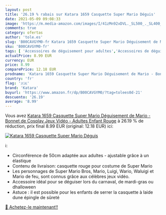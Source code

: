 ```yaml
---
layout: post
title: '26.19 % rabais sur Katara 1659 Casquette Super Mario Déguis'
date: 2021-05-09 09:08:33
image: 'https://m.media-amazon.com/images/I/41zMn92xDVL._SL500_._SL400_.jpg'
comments: true
category: ofertas
author: 'tole.es'
slug: 'B00CAVGYM0-fr Katara 1659 Casquette Super Mario Déguisement de Mario -...'
sku: 'B00CAVGYM0-fr'
tags: [ 'Accessoires de déguisement pour adultes','Accessoires de déguisements','Chapeaux de déguisement pour adultes','Déguisements et accessoires','Vêtements','Vêtements techniques et spéciaux','katara', ]
actualPrice: 8.99 EUR
currency: EUR
price: 8.99
comparePrice: 12.18 EUR
prodname: 'Katara 1659 Casquette Super Mario Déguisement de Mario - Bonnet de Cosplay Jeux Vidéo - Adultes Enfant  Rouge'
country: 'fr'
flag: '🇫🇷'
brand: 'Katara'
buyurl: 'https://www.amazon.fr/dp/B00CAVGYM0/?tag=tolees0d-21'
descuento: '26.19'
average: '8.99'
---
```


Vous avez [Katara 1659 Casquette Super Mario Déguisement de Mario - Bonnet de Cosplay Jeux Vidéo - Adultes Enfant  Rouge](https://www.amazon.fr/dp/B00CAVGYM0/?tag=tolees0d-21)  à  26.19 % de réduction, prix final  8.99 EUR (original: 12.18 EUR) ici:

[![Katara 1659 Casquette Super Mario Déguis](https://m.media-amazon.com/images/I/41zMn92xDVL._SL500_._SL400_.jpg)](https://www.amazon.fr/dp/B00CAVGYM0/?tag=tolees0d-21)

ℹ️:

- Circonférence de 50cm adaptée aux adultes - ajustable grâce à un élastique
- Contenu de livraison: casquette rouge pour costume de Super Mario
- Les personnages de Super Mario Bros, Mario, Luigi, Wario, Waluigi et Mario de feu, sont connus grâce aux célèbres jeux vidéo.
- Accessoire idéal pour se déguiser lors du carnaval, de mardi-gras ou dhalloween
- Astuce : il est possible pour les enfants de serrer la casquette à laide dune épingle de sûreté

[🛒 Achetez-le maintenant!!](https://www.amazon.fr/dp/B00CAVGYM0/?tag=tolees0d-21)
